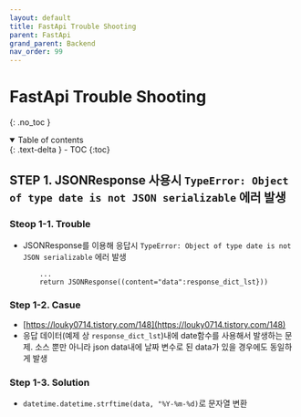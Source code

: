 ```yaml
---
layout: default
title: FastApi Trouble Shooting
parent: FastApi
grand_parent: Backend
nav_order: 99
---
```


# FastApi Trouble Shooting
{: .no_toc }

<details open markdown="block">
  <summary>
    Table of contents
  </summary>
  {: .text-delta }
- TOC
{:toc}
</details>

<!------------------------------------ STEP ------------------------------------>

## STEP 1. JSONResponse 사용시 `TypeError: Object of type date is not JSON serializable` 에러 발생

### Steop 1-1. Trouble

* JSONResponse를 이용해 응답시 `TypeError: Object of type date is not JSON serializable` 에러 발생
	
	```
		...
		return JSONResponse((content="data":response_dict_lst}))
	```

### Step 1-2. Casue

* [https://louky0714.tistory.com/148](https://louky0714.tistory.com/148)
* 응답 데이터(예제 상 `response_dict_lst`)내에 date함수를 사용해서 발생하는 문제. 소스 뿐만 아니라 json data내에 날짜 변수로 된 data가 있을 경우에도 동일하게 발생

### Step 1-3. Solution

* `datetime.datetime.strftime(data, "%Y-%m-%d)`로 문자열 변환


